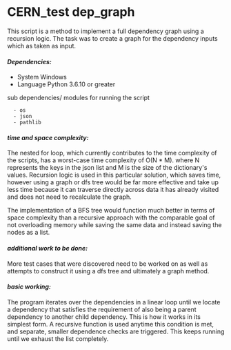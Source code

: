 # CERN_test dep_graph


This script is a method to implement a full dependency graph using a recursion logic. The task was to create a graph for the dependency inputs which as taken as input.

#### *Dependencies:*

  - System Windows
  - Language Python 3.6.10 or greater
  
  sub dependencies/ modules for running the script
  
      - os 
      - json
      - pathlib




#### *time and space complexity:* 

The nested for loop, which currently contributes to the time complexity of the scripts, has a worst-case time complexity of O(N * M). where N represents the keys in the json list and M is the size of the dictionary's values. Recursion logic is used in this particular solution, which saves time, however using a graph or dfs tree would be far more effective and take up less time because it can traverse directly across data it has already visited and does not need to recalculate the graph.
  
The implementation of a BFS tree would function much better in terms of space complexity than a recursive approach with the comparable goal of not overloading memory while saving the same data and instead saving the nodes as a list.

#### *additional work to be done:*

More test cases that were discovered need to be worked on as well as attempts to construct it using a dfs tree and ultimately a graph method.

#### *basic working:* 

The program iterates over the dependencies in a linear loop until we locate a dependency that satisfies the requirement of also being a parent dependency to another child dependency. This is how it works in its simplest form. A recursive function is used anytime this condition is met, and separate, smaller dependence checks are triggered. This keeps running until we exhaust the list completely.
